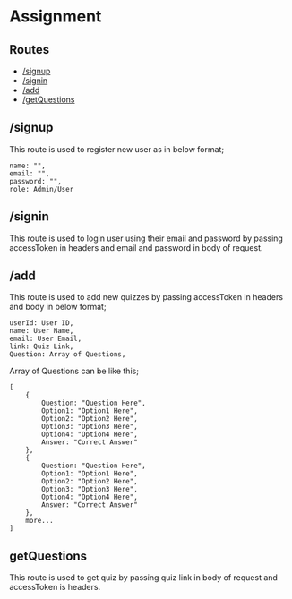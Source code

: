 # Assignment

## Routes
- [/signup](#signup)
- [/signin](#signin)
- [/add](#add)
- [/getQuestions](#getQuestions)

## /signup

This route is used to register new user as in below format;
```
name: "",
email: "",
password: "",
role: Admin/User
```
## /signin

This route is used to login user using their email and password by passing accessToken in headers and email and password in body of request.

## /add

This route is used to add new quizzes by passing accessToken in headers and body in below format;
```
userId: User ID,
name: User Name,
email: User Email,
link: Quiz Link,
Question: Array of Questions,
```

Array of Questions can be like this;
```
[
    {
        Question: "Question Here",
        Option1: "Option1 Here",
        Option2: "Option2 Here",
        Option3: "Option3 Here",
        Option4: "Option4 Here",
        Answer: "Correct Answer"
    },
    {
        Question: "Question Here",
        Option1: "Option1 Here",
        Option2: "Option2 Here",
        Option3: "Option3 Here",
        Option4: "Option4 Here",
        Answer: "Correct Answer"
    },
    more...
]
```

## getQuestions

This route is used to get quiz by passing quiz link in body of request and accessToken is headers.